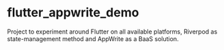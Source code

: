 # flutter_appwrite_demo
Project to experiment around Flutter on all available platforms, Riverpod as state-management method and AppWrite as a BaaS solution.
